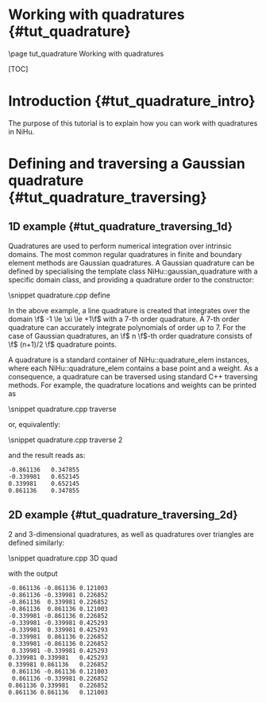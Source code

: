 Working with quadratures {#tut_quadrature}
==========================================

\page tut_quadrature Working with quadratures

[TOC]

Introduction {#tut_quadrature_intro}
============

The purpose of this tutorial is to explain how you can work with quadratures in NiHu.

Defining and traversing a Gaussian quadrature {#tut_quadrature_traversing}
=============================================

1D example {#tut_quadrature_traversing_1d}
----------

Quadratures are used to perform numerical integration over intrinsic domains.
The most common regular quadratures in finite and boundary element methods are Gaussian quadratures.
A Gaussian quadrature can be defined by specialising the template class NiHu::gaussian_quadrature with a specific domain class, and providing a quadrature order to the constructor:

\snippet quadrature.cpp define

In the above example, a line quadrature is created that integrates over the domain \f$ -1 \le \xi \le +1\f$ with a 7-th order quadrature.
A 7-th order quadrature can accurately integrate polynomials of order up to 7.
For the case of Gaussian quadratures, an \f$ n \f$-th order quadrature consists of \f$ (n+1)/2 \f$ quadrature points.

A quadrature is a standard container of NiHu::quadrature_elem instances, where each NiHu::quadrature_elem contains a base point and a weight.
As a consequence, a quadrature can be traversed using standard C++ traversing methods. For example, the quadrature locations and weights can be printed as

\snippet quadrature.cpp traverse

or, equivalently:

\snippet quadrature.cpp traverse 2

and the result reads as:

	-0.861136	0.347855
	-0.339981	0.652145
	0.339981	0.652145
	0.861136	0.347855

2D example {#tut_quadrature_traversing_2d}
----------

2 and 3-dimensional quadratures, as well as quadratures over triangles are defined similarly:

\snippet quadrature.cpp 3D quad

with the output

	-0.861136 -0.861136	0.121003
	-0.861136 -0.339981	0.226852
	-0.861136  0.339981	0.226852
	-0.861136  0.861136	0.121003
	-0.339981 -0.861136	0.226852
	-0.339981 -0.339981	0.425293
	-0.339981  0.339981	0.425293
	-0.339981  0.861136	0.226852
	 0.339981 -0.861136	0.226852
	 0.339981 -0.339981	0.425293
	0.339981 0.339981	0.425293
	0.339981 0.861136	0.226852
	 0.861136 -0.861136	0.121003
	 0.861136 -0.339981	0.226852
	0.861136 0.339981	0.226852
	0.861136 0.861136	0.121003

